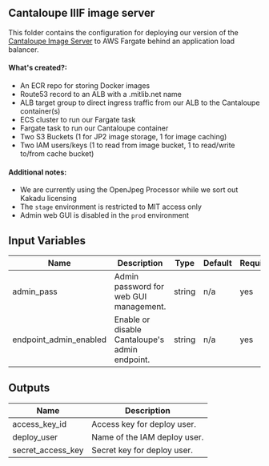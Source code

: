 ## Cantaloupe IIIF image server

This folder contains the configuration for deploying our version of the [Cantaloupe Image Server](https://github.com/MITLibraries/docker-cantaloupe) to AWS Fargate behind an application load balancer.

#### What's created?:
* An ECR repo for storing Docker images
* Route53 record to an ALB with a .mitlib.net name
* ALB target group to direct ingress traffic from our ALB to the Cantaloupe container(s)
* ECS cluster to run our Fargate task
* Fargate task to run our Cantaloupe container
* Two S3 Buckets (1 for JP2 image storage, 1 for image caching)
* Two IAM users/keys (1 to read from image bucket, 1 to read/write to/from cache bucket)

#### Additional notes:
* We are currently using the OpenJpeg Processor while we sort out Kakadu licensing
* The `stage` environment is restricted to MIT access only
* Admin web GUI is disabled in the `prod` environment

## Input Variables
| Name | Description | Type | Default | Required |
|------|-------------|------|---------|----------|
| admin_pass | Admin password for web GUI management. | string | n/a | yes |
| endpoint_admin_enabled | Enable or disable Cantaloupe's admin endpoint. | string | n/a | yes |

## Outputs
| Name | Description |
|------|-------------|
| access\_key\_id | Access key for deploy user. |
| deploy\_user | Name of the IAM deploy user. |
| secret\_access\_key | Secret key for deploy user. |
